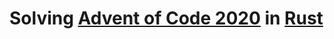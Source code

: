 # Solving [Advent of Code 2020](https://adventofcode.com/2020) in [Rust](https://www.rust-lang.org/)
